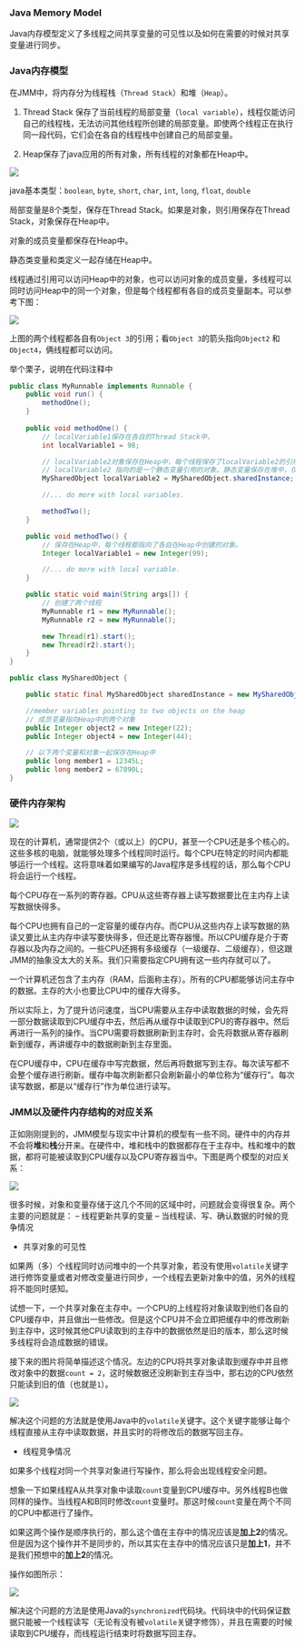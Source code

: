### Java Memory Model

Java内存模型定义了多线程之间共享变量的可见性以及如何在需要的时候对共享变量进行同步。



### Java内存模型

在JMM中，将内存分为线程栈（`Thread Stack`）和堆（`Heap`）。

1. Thread Stack 保存了当前线程的局部变量（`local variable`），线程仅能访问自己的线程栈，无法访问其他线程所创建的局部变量。即使两个线程正在执行同一段代码，它们会在各自的线程栈中创建自己的局部变量。

2. Heap保存了java应用的所有对象，所有线程的对象都在Heap中。

![](images/java-memory-model-2.png)

java基本类型：`boolean`, `byte`, `short`, `char`, `int`, `long`, `float`, `double`

局部变量是8个类型，保存在Thread Stack。如果是对象，则引用保存在Thread Stack，对象保存在Heap中。

对象的成员变量都保存在Heap中。

静态类变量和类定义一起存储在Heap中。

线程通过引用可以访问Heap中的对象，也可以访问对象的成员变量，多线程可以同时访问Heap中的同一个对象，但是每个线程都有各自的成员变量副本。可以参考下图：

![](images/java-memory-model-3.png)

上图的两个线程都各自有`Object 3`的引用；看`Object 3`的箭头指向`Object2` 和 `Object4`，俩线程都可以访问。



举个栗子，说明在代码注释中

```java
public class MyRunnable implements Runnable {
    public void run() {
        methodOne();
    }
  
    public void methodOne() {
        // localVariable1保存在各自的Thread Stack中，
        int localVariable1 = 98;

        // localVariable2对象保存在Heap中，每个线程保存了localVariable2的引用。
        // localVariable2 指向的是一个静态变量引用的对象。静态变量保存在堆中，仅创建一个。
        MySharedObject localVariable2 = MySharedObject.sharedInstance;

        //... do more with local variables.

        methodTwo();
    }

    public void methodTwo() {
        // 保存在Heap中，每个线程都指向了各自在Heap中创建的对象。
        Integer localVariable1 = new Integer(99);

        //... do more with local variable.
    }

    public static void main(String args[]) {
        // 创建了两个线程
        MyRunnable r1 = new MyRunnable();
        MyRunnable r2 = new MyRunnable();

        new Thread(r1).start();
        new Thread(r2).start();
    }
}

public class MySharedObject {

    public static final MySharedObject sharedInstance = new MySharedObject();

    //member variables pointing to two objects on the heap
    // 成员变量指向Heap中的两个对象
    public Integer object2 = new Integer(22);
    public Integer object4 = new Integer(44);

    // 以下两个变量和对象一起保存在Heap中
    public long member1 = 12345L;
    public long member2 = 67890L;
}
```



### 硬件内存架构

![](images/java-memory-model-4.png)

现在的计算机，通常提供2个（或以上）的CPU，甚至一个CPU还是多个核心的。这些多核的电脑，就能够处理多个线程同时运行。每个CPU在特定的时间内都能够运行一个线程。这将意味着如果编写的Java程序是多线程的话，那么每个CPU将会运行一个线程。

每个CPU存在一系列的寄存器。CPU从这些寄存器上读写数据要比在主内存上读写数据快得多。

每个CPU也拥有自己的一定容量的缓存内存。而CPU从这些内存上读写数据的熟读又要比从主内存中读写要快得多，但还是比寄存器慢。所以CPU缓存是介于寄存器以及内存之间的。一些CPU还拥有多级缓存（一级缓存、二级缓存），但这跟JMM的抽象没太大的关系。我们只需要指定CPU拥有这一些内存就可以了。

一个计算机还包含了主内存（RAM，后面称主存）。所有的CPU都能够访问主存中的数据。主存的大小也要比CPU中的缓存大得多。

所以实际上，为了提升访问速度，当CPU需要从主存中读取数据的时候，会先将一部分数据读取到CPU缓存中去，然后再从缓存中读取到CPU的寄存器中。然后再进行一系列的操作。当CPU需要将数据刷新到主存时，会先将数据从寄存器刷新到缓存，再讲缓存中的数据刷新到主存里面。

在CPU缓存中，CPU在缓存中写完数据，然后再将数据写到主存。每次读写都不会整个缓存进行刷新。缓存中每次刷新都只会刷新最小的单位称为“缓存行”。每次读写数据，都是以“缓存行”作为单位进行读写。



### JMM以及硬件内存结构的对应关系

正如刚刚提到的，JMM模型与现实中计算机的模型有一些不同。硬件中的内存并不会将**堆**和**栈**分开来。在硬件中，堆和栈中的数据都存在于主存中。栈和堆中的数据，都将可能被读取到CPU缓存以及CPU寄存器当中。下图是两个模型的对应关系：

![](images/java-memory-model-5.png)

很多时候，对象和变量存储于这几个不同的区域中时，问题就会变得很复杂。两个主要的问题就是：
– 线程更新共享的变量
– 当线程读、写、确认数据的时候的竞争情况



- 共享对象的可见性

如果两（多）个线程同时访问堆中的一个共享对象，若没有使用`volatile`关键字进行修饰变量或者对修改变量进行同步，一个线程去更新对象中的值，另外的线程将不能同时感知。

试想一下，一个共享对象在主存中。一个CPU的上线程将对象读取到他们各自的CPU缓存中，并且做出一些修改。但是这个CPU并不会立即把缓存中的修改刷新到主存中，这时候其他CPU读取到的主存中的数据依然是旧的版本，那么这时候多线程将会造成数据的错误。

接下来的图片将简单描述这个情况。左边的CPU将共享对象读取到缓存中并且修改对象中的数据`count = 2`，这时候数据还没刷新到主存当中，那右边的CPU依然只能读到旧的值（也就是`1`）。

![](images/java-memory-model-6.png)

解决这个问题的方法就是使用Java中的`volatile`关键字。这个关键字能够让每个线程直接从主存中读取数据，并且实时的将修改后的数据写回主存。

- 线程竞争情况

如果多个线程对同一个共享对象进行写操作，那么将会出现线程安全问题。

想象一下如果线程A从共享对象中读取`count`变量到CPU缓存中。另外线程B也做同样的操作。当线程A和B同时修改`count`变量时。那这时候`count`变量在两个不同的CPU中都进行了操作。

如果这两个操作是顺序执行的，那么这个值在主存中的情况应该是**加上2**的情况。但是因为这个操作并不是同步的，所以其实在主存中的情况应该只是**加上1**，并不是我们预想中的**加上2**的情况。

操作如图所示：

![](images/java-memory-model-7.png)

解决这个问题的方法是使用Java的`synchronized`代码块。代码块中的代码保证数据只能被一个线程读写（无论有没有被`volatile`关键字修饰），并且在需要的时候读取到CPU缓存，而线程运行结束时将数据写回主存。



[Java Memory Model]: http://tutorials.jenkov.com/java-concurrency/java-memory-model.html#bridging-the-gap-between-the-java-memory-model-and-the-hardware-memory-architectur